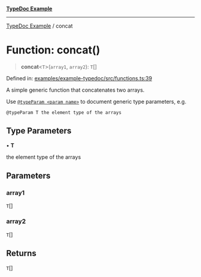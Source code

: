 [**TypeDoc Example**](../README.md)

***

[TypeDoc Example](../globals.md) / concat

# Function: concat()

> **concat**\<`T`\>(`array1`, `array2`): `T`[]

Defined in: [examples/example-typedoc/src/functions.ts:39](https://github.com/ocavue/tsdocs/blob/2f8c0a17dd6e463365fb6ab0a4b429c67f8821f6/examples/example-typedoc/src/functions.ts#L39)

A simple generic function that concatenates two arrays.

Use [`@typeParam <param name>`](https://typedoc.org/tags/typeParam/)
to document generic type parameters, e.g.

```text
@typeParam T the element type of the arrays
```

## Type Parameters

• **T**

the element type of the arrays

## Parameters

### array1

`T`[]

### array2

`T`[]

## Returns

`T`[]
